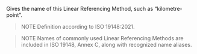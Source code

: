 Gives the name of this Linear Referencing Method, such as “kilometre-point”.



> NOTE Definition according to ISO 19148:2021.

>

> NOTE Names of commonly used Linear Referencing Methods are included in ISO 19148, Annex C, along with recognized name aliases.
